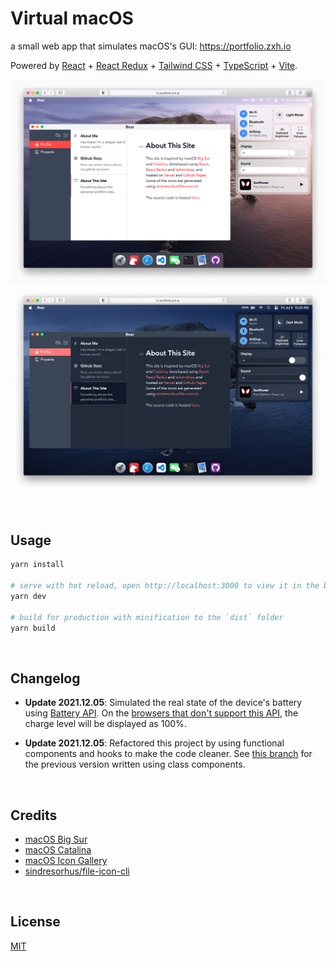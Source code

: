 # Virtual macOS

a small web app that simulates macOS's GUI: https://portfolio.zxh.io

Powered by [React](https://reactjs.org/) + [React Redux](https://react-redux.js.org/) + [Tailwind CSS](https://tailwindcss.com/) + [TypeScript](https://www.typescriptlang.org/) + [Vite](https://vitejs.dev/).

![day](./public/screenshots/day.png)
![night](./public/screenshots/night.png)


&nbsp;

## Usage

```bash
yarn install

# serve with hot reload, open http://localhost:3000 to view it in the browser
yarn dev

# build for production with minification to the `dist` folder
yarn build
```

&nbsp;

## Changelog

- **Update 2021.12.05**: Simulated the real state of the device's battery using [Battery API](https://developer.mozilla.org/en-US/docs/Web/API/Battery_Status_API). On the [browsers that don't support this API](https://developer.mozilla.org/en-US/docs/Web/API/Battery_Status_API#browser_compatibility), the charge level will be displayed as 100%.

- **Update 2021.12.05**: Refactored this project by using functional components and hooks to make the code cleaner. See [this branch](https://github.com/Renovamen/playground-macos/tree/class-component) for the previous version written using class components.


&nbsp;

## Credits

- [macOS Big Sur](https://www.apple.com/in/macos/big-sur/)
- [macOS Catalina](https://www.apple.com/bw/macos/catalina/)
- [macOS Icon Gallery](https://www.macosicongallery.com/)
- [sindresorhus/file-icon-cli](https://github.com/sindresorhus/file-icon-cli)


&nbsp;

## License

[MIT](MIT)
